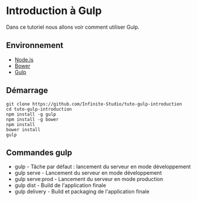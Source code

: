 # Introduction à Gulp

Dans ce tutoriel nous allons voir comment utiliser Gulp.

## Environnement

-   [Node.js](http://nodejs.org/)
-   [Bower](http://bower.io/)
-   [Gulp](http://gulpjs.com/)

## Démarrage

    git clone https://github.com/Infinite-Studio/tuto-gulp-introduction
    cd tuto-gulp-introduction
    npm install -g gulp
    npm install -g bower
    npm install
    bower install
    gulp

## Commandes gulp

-   gulp                        - Tâche par défaut : lancement du serveur en mode développement
-   gulp serve                  - Lancement du serveur en mode développement
-   gulp serve:prod             - Lancement du serveur en mode production
-   gulp dist                   - Build de l'application finale
-   gulp delivery               - Build et packaging de l'application finale

